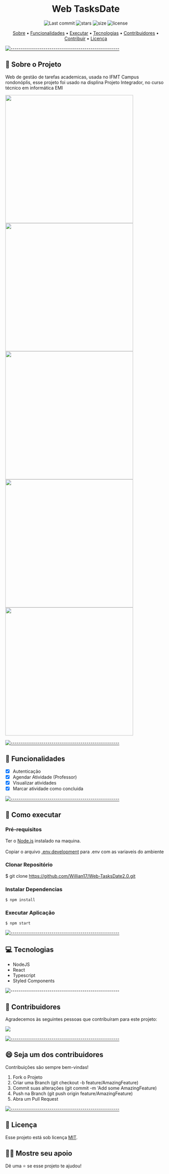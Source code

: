 <h1 align="center"> Web TasksDate </h1>

  <p align="center">
    <img alt="Last commit" src="https://img.shields.io/github/last-commit/Willian17/Web-TasksDate2.0">
    <img alt="stars" src="https://img.shields.io/github/stars/Willian17/Web-TasksDate2.0?logo=github">
    <img alt="size" src="https://img.shields.io/github/repo-size/Willian17/Web-TasksDate2.0">
    <img alt="license" src="https://img.shields.io/github/license/Willian17/Web-TasksDate2.0">
  </p>
  
  <p align="center">
    <a href="#sobre">Sobre</a> •
    <a href="#funcionalidades">Funcionalidades</a> •
    <a href="#executar">Executar</a> •
    <a href="#tecnologias">Tecnologias</a> •
    <a href="#contribuidores">Contribuidores</a> •
    <a href="#contribuir">Contribuir</a> •
    <a href="#licenca">Licença</a>
  </p>
  
  [![-----------------------------------------------------](https://raw.githubusercontent.com/andreasbm/readme/master/assets/lines/colored.png)](#sobre-o-projeto)

## :pushpin: Sobre o Projeto <a name="sobre"></a>

  <p>Web de gestão de tarefas academicas, usada no IFMT Campus rondonóplis, esse projeto foi usado na displina Projeto Integrador, no curso técnico em informática EMI </p>
  <img src="https://github.com/Willian17/Web-TasksDate2.0/assets/53010824/2663c187-b93f-4601-93ac-521185b15a22" width="400px">
  <img src="https://github.com/Willian17/Web-TasksDate2.0/assets/53010824/fd1d3b77-2835-45a5-b0cb-635bbee38c15" width="400px">
  <img src="https://github.com/Willian17/Web-TasksDate2.0/assets/53010824/ba90b8aa-6079-47d1-b195-85874f3b357a" width="400px">
  <img src="https://github.com/Willian17/Web-TasksDate2.0/assets/53010824/4de6ab49-7357-4c5b-8dec-888884bdf443" width="400px">
  <img src="https://github.com/Willian17/Web-TasksDate2.0/assets/53010824/086ddcd4-d6ca-4861-905a-f131bf82b491" width="400px">
  
  [![-----------------------------------------------------](https://raw.githubusercontent.com/andreasbm/readme/master/assets/lines/colored.png)](#funcionalidades)

## :rocket: Funcionalidades <a name="funcionalidades"></a>

- [x] Autenticação
- [x] Agendar Atividade (Professor)
- [x] Visualizar atividades
- [x] Marcar atividade como concluida

[![-----------------------------------------------------](https://raw.githubusercontent.com/andreasbm/readme/master/assets/lines/colored.png)](#executar)

## :construction_worker: Como executar <a name="executar"></a>

### Pré-requisitos

Ter o <a href="https://nodejs.org/en/">Node.js</a> instalado na maquina. <br/> <br/>
Copiar o arquivo <a href="https://github.com/Willian17/Web-TasksDate2.0/blob/master/.env.development">.env.development</a> para .env com as variaveis do ambiente

### Clonar Repositório

$ git clone https://github.com/Willian17/Web-TasksDate2.0.git

### Instalar Dependencias

```
$ npm install
```

### Executar Aplicação

```
$ npm start
```

[![-----------------------------------------------------](https://raw.githubusercontent.com/andreasbm/readme/master/assets/lines/colored.png)](##tecnologias)

## :computer: Tecnologias <a name="tecnologias"></a>

<ul>
<li>NodeJS</li>
<li>React</li>
<li>Typescript</li>
<li>Styled Components</li>
</ul>

![-----------------------------------------------------](https://raw.githubusercontent.com/andreasbm/readme/master/assets/lines/colored.png)

## 🤝 Contribuidores <a name="contribuidores"></a>

Agradecemos às seguintes pessoas que contribuíram para este projeto:

<a href = "https://github.com/Willian17/Web-TasksDate2.0/graphs/contributors">
  <img src = "https://contrib.rocks/image?repo=Willian17/Web-TasksDate2.0"/>
</a>

[![-----------------------------------------------------](https://raw.githubusercontent.com/andreasbm/readme/master/assets/lines/colored.png)](#contribuidores)

## 😄 Seja um dos contribuidores<br> <a name="contribuir"></a>

Contribuições são sempre bem-vindas!

1. Fork o Projeto
2. Criar uma Branch (git checkout -b feature/AmazingFeature)
3. Commit suas alterações (git commit -m 'Add some AmazingFeature)
4. Push na Branch (git push origin feature/AmazingFeature)
5. Abra um Pull Request

[![-----------------------------------------------------](https://raw.githubusercontent.com/andreasbm/readme/master/assets/lines/colored.png)](#licensa)

## 📝 Licença <a name="licenca"></a>

Esse projeto está sob licença [MIT](LICENSE).

## :man_astronaut: Mostre seu apoio

Dê uma ⭐️ se esse projeto te ajudou!
